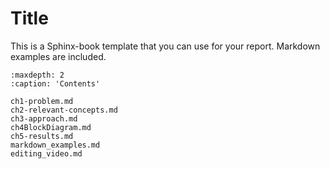 # Title

This is a Sphinx-book template that you can use for your report. Markdown examples are included.

```{toctree}
:maxdepth: 2
:caption: 'Contents'

ch1-problem.md
ch2-relevant-concepts.md
ch3-approach.md
ch4BlockDiagram.md
ch5-results.md
markdown_examples.md
editing_video.md
```
